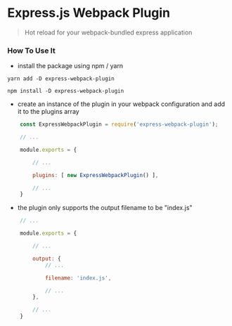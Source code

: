 # Express.js Webpack Plugin
> Hot reload for your webpack-bundled express application

### How To Use It
- install the package using npm / yarn
```
yarn add -D express-webpack-plugin
```

```
npm install -D express-webpack-plugin
```

- create an instance of the plugin in your webpack configuration and add it to the plugins array
  
```javascript
    const ExpressWebpackPlugin = require('express-webpack-plugin');

    // ...

    module.exports = {

        // ...

        plugins: [ new ExpressWebpackPlugin() ],

        // ...
    }
```

- the plugin only supports the output filename to be "index.js"

```javascript
    // ...

    module.exports = {

        // ...

        output: {
            // ...

            filename: 'index.js',

            // ...
        },

        // ...
    }
```

